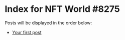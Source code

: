 # Index for NFT World #8275
Posts will be displayed in the order below:

- [Your first post](./001-first.md)

